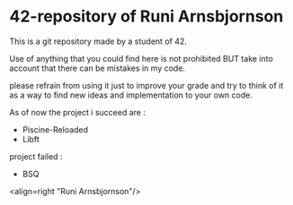 # 42-repository of Runi Arnsbjornson

This is a git repository made by a student of 42.

Use of anything that you could find here is not prohibited
BUT take into account that there can be mistakes in my code.

please refrain from using it just to improve your grade and try to think of it as a way to find new ideas and implementation to your own code.

As of now the project i succeed are :
* Piscine-Reloaded
* Libft

project failed :
* BSQ

<align=right "Runi Arnsbjornson"/>
